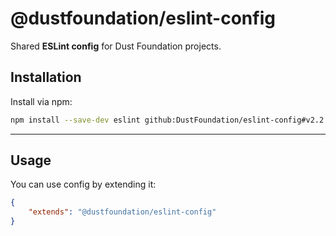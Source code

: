 # @dustfoundation/eslint-config

Shared **ESLint config** for Dust Foundation projects.

## Installation

Install via npm:

```sh
npm install --save-dev eslint github:DustFoundation/eslint-config#v2.2.0
```

---

## Usage

You can use config by extending it:

```json
{
	"extends": "@dustfoundation/eslint-config"
}
```
